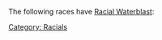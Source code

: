 The following races have [Racial
Waterblast](Racial_Waterblast "wikilink"):

[Category: Racials](Category:_Racials "wikilink")

